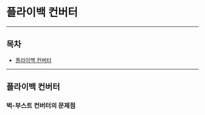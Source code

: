 플라이백 컨버터
=

---

## 목차
- [플라이백 컨버터](#flyback-cmc)

---

<h2 id="flyback-converter">플라이백 컨버터</h2>

### 벅-부스트 컨버터의 문제점



### 
